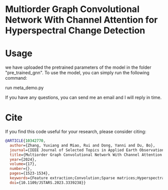 # Multiorder Graph Convolutional Network With Channel Attention for Hyperspectral Change Detection

# Usage
we have uploaded the pretrained parameters of the model in the folder "pre_trained_gnn". To use the model, you can simply run the following command:

run meta_demo.py

If you have any questions, you can send me an email and I will reply in time.

# Cite
If you find this code useful for your research, please consider citing:

```bibtex
@ARTICLE{10342770,
  author={Zhang, Yuxiang and Miao, Rui and Dong, Yanni and Du, Bo},
  journal={IEEE Journal of Selected Topics in Applied Earth Observations and Remote Sensing}, 
  title={Multiorder Graph Convolutional Network With Channel Attention for Hyperspectral Change Detection}, 
  year={2024},
  volume={17},
  number={},
  pages={1523-1534},
  keywords={Feature extraction;Convolution;Sparse matrices;Hyperspectral imaging;Data mining;Convolutional neural networks;Task analysis;Change detection (CD);graph convolutional network (GCN);hyperspectral images (HSI)},
  doi={10.1109/JSTARS.2023.3339238}}

```
